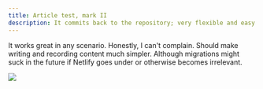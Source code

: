 ```yaml
---
title: Article test, mark II
description: It commits back to the repository; very flexible and easy to understand.
---
```

It works great in any scenario. Honestly, I can't complain. Should make writing and recording content much simpler. Although migrations might suck in the future if Netlify goes under or otherwise becomes irrelevant.

![](/uploads/bn2.png)
